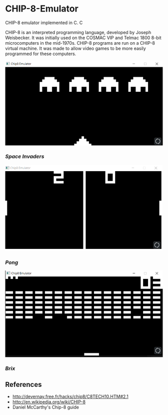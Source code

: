 # CHIP-8-Emulator
CHIP-8 emulator implemented in C. C

CHIP-8 is an interpreted programming language, developed by Joseph Weisbecker. It was initially used on the COSMAC VIP and Telmac 1800 8-bit microcomputers in the mid-1970s. CHIP-8 programs are run on a CHIP-8 virtual machine. It was made to allow video games to be more easily programmed for these computers.

![Space Invaders](screenshot/invaders.png "Space Invaders")

### *Space Invaders*

![Pong](screenshot/pong.png "Pong")

### *Pong*

![Brix](screenshot/brix.png "Brix")

### *Brix*

## References

- http://devernay.free.fr/hacks/chip8/C8TECH10.HTM#2.1
- http://en.wikipedia.org/wiki/CHIP-8
- Daniel McCarthy's Chip-8 guide
